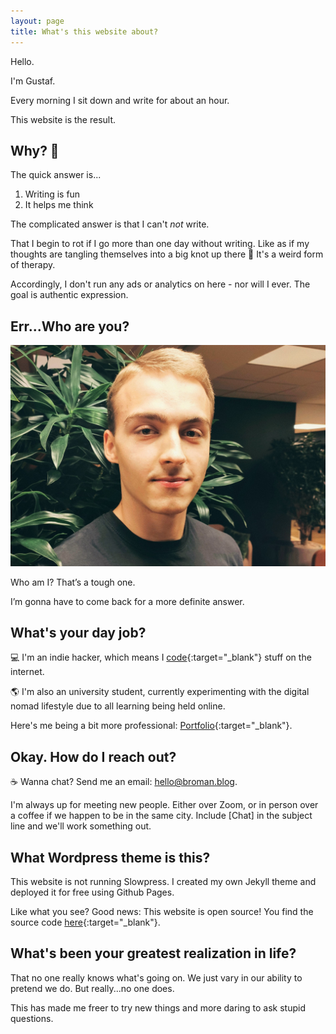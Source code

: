 ```yaml
---
layout: page
title: What's this website about? 
---
```


Hello.

I'm Gustaf.

Every morning I sit down and write for about an hour.

This website is the result.

## Why? 🤔

The quick answer is...

1. Writing is fun
2. It helps me think

The complicated answer is that I can't _not_ write. 

That I begin to rot if I go more than one day without writing. Like as if my thoughts are tangling themselves into a big knot up there 🧠 It's a weird form of therapy.

Accordingly, I don't run any ads or analytics on here - nor will I ever. The goal is authentic expression.

## Err...Who are you?

<img src="/assets/images/profile2.jpg" alt="Who am I? | Gustaf Broman" id="about-image" loading="lazy" />

Who am I? That’s a tough one.

I’m gonna have to come back for a more definite answer.

## What's your day job?

💻 I'm an indie hacker, which means I [code](https://github.com/gustafbroman){:target="_blank"} stuff on the internet.

🌎 I'm also an university student, currently experimenting with the digital nomad lifestyle due to all learning being held online.

Here's me being a bit more professional: [Portfolio](https://gustafbroman.github.io){:target="_blank"}.

## Okay. How do I reach out?

☕️ Wanna chat? Send me an email: [hello@broman.blog](mailto:hello@broman.blog).

I'm always up for meeting new people. Either over Zoom, or in person over a coffee if we happen to be in the same city. Include [Chat] in the subject line and we'll work something out.

## What Wordpress theme is this?

This website is not running Slowpress. I created my own Jekyll theme and deployed it for free using Github Pages.

Like what you see? Good news: This website is open source! You find the source code [here](https://github.com/gustafbroman/broman.blog){:target="_blank"}.

## What's been your greatest realization in life?

That no one really knows what's going on. We just vary in our ability to pretend we do. But really...no one does.

This has made me freer to try new things and more daring to ask stupid questions.
